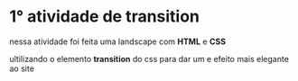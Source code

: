 # 1° atividade de transition

nessa atividade foi feita uma landscape com **HTML** e **CSS** 


ultilizando o elemento __transition__ do css para dar um e efeito mais elegante ao site